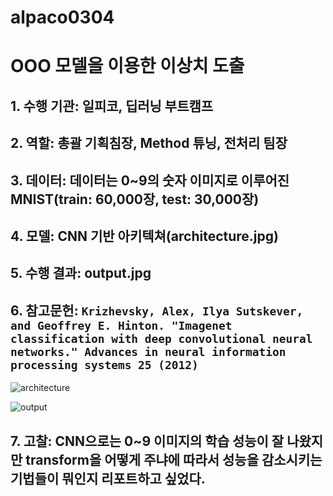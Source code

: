 # alpaco0304
# OOO 모델을 이용한 이상치 도출

## 1. 수행 기관: 일피코, 딥러닝 부트캠프
## 2. 역할: 총괄 기획침장, Method 튜닝, 전처리 팀장
## 3. 데이터: 데이터는 0~9의 숫자 이미지로 이루어진 MNIST(train: 60,000장, test: 30,000장)
## 4. 모델: CNN 기반 아키텍쳐(architecture.jpg)
## 5. 수행 결과: output.jpg
## 6. 참고문헌: `Krizhevsky, Alex, Ilya Sutskever, and Geoffrey E. Hinton. "Imagenet classification with deep convolutional neural networks." Advances in neural information processing systems 25 (2012)`

![architecture](https://github.com/Jay-Hyeon/alpaco0304/assets/149669667/e216129e-eaf3-47cd-bdd7-fa1970a20767)

![output](https://github.com/Jay-Hyeon/alpaco0304/assets/149669667/c3058148-83da-42c0-850a-862bd8579aab)

## 7. 고찰: CNN으로는 0~9 이미지의 학습 성능이 잘 나왔지만 transform을 어떻게 주냐에 따라서 성능을 감소시키는 기법들이 뭐인지 리포트하고 싶었다.
